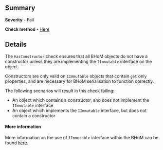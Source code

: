 ## Summary

**Severity** - Fail

**Check method** - [Here](https://github.com/BHoM/Test_Toolkit/blob/master/CodeComplianceTest_Engine/Query/Checks/HasConstructor.cs)

## Details

The `HasConstructor` check ensures that all BHoM objects do not have a constructor unless they are implementing the `IImmutable` interface on the object.

Constructors are only valid on `IImmutable` objects that contain `get` only properties, and are necessary for BHoM serialisation to function correctly.

The following scenarios will result in this check failing:

 - An object which contains a constructor, and does not implement the `IImmutable` interface
 - An object which implements the `IImmutable` interface, but does not contain a constructor

#### More information

More information on the use of `IImmutable` interface within the BHoM can be found [here](/The-IImmutable-interface).